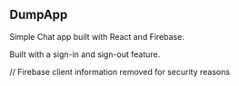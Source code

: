 ## DumpApp

Simple Chat app built with React and Firebase.

Built with a sign-in and sign-out feature.

// Firebase client information removed for security reasons
